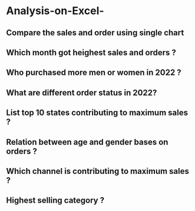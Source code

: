 # Analysis-on-Excel-

## Compare the sales and order using single chart 

## Which month got heighest sales and orders ?

## Who purchased more men or women in 2022 ?

## What are different order status in 2022?

## List top 10 states contributing to maximum sales ?

## Relation between age and gender bases on orders ?

## Which channel is contributing to maximum sales ?

## Highest selling category ?
